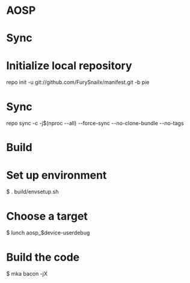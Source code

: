 # AOSP
# Sync

# Initialize local repository
repo init -u git://github.com/FurySnailx/manifest.git -b pie

# Sync
repo sync -c -j$(nproc --all) --force-sync --no-clone-bundle --no-tags
# Build
# Set up environment
$ . build/envsetup.sh

# Choose a target
$ lunch aosp_$device-userdebug

# Build the code
$ mka bacon -jX
